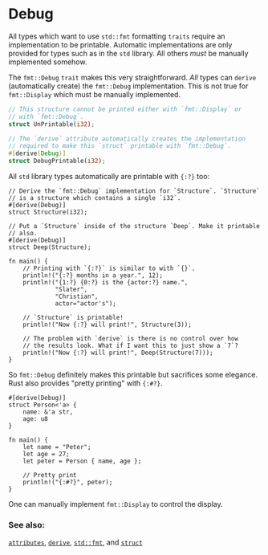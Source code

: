 # Debug

All types which want to use `std::fmt` formatting `traits` require an
implementation to be printable. Automatic implementations are only provided
for types such as in the `std` library. All others *must* be manually
implemented somehow.

The `fmt::Debug` `trait` makes this very straightforward. *All* types can
`derive` (automatically create) the `fmt::Debug` implementation. This is
not true for `fmt::Display` which must be manually implemented.

```rust
// This structure cannot be printed either with `fmt::Display` or
// with `fmt::Debug`.
struct UnPrintable(i32);

// The `derive` attribute automatically creates the implementation
// required to make this `struct` printable with `fmt::Debug`.
#[derive(Debug)]
struct DebugPrintable(i32);
```

All `std` library types automatically are printable with `{:?}` too:

```rust,editable
// Derive the `fmt::Debug` implementation for `Structure`. `Structure`
// is a structure which contains a single `i32`.
#[derive(Debug)]
struct Structure(i32);

// Put a `Structure` inside of the structure `Deep`. Make it printable
// also.
#[derive(Debug)]
struct Deep(Structure);

fn main() {
    // Printing with `{:?}` is similar to with `{}`.
    println!("{:?} months in a year.", 12);
    println!("{1:?} {0:?} is the {actor:?} name.",
             "Slater",
             "Christian",
             actor="actor's");

    // `Structure` is printable!
    println!("Now {:?} will print!", Structure(3));
    
    // The problem with `derive` is there is no control over how
    // the results look. What if I want this to just show a `7`?
    println!("Now {:?} will print!", Deep(Structure(7)));
}
```

So `fmt::Debug` definitely makes this printable but sacrifices some
elegance. Rust also provides "pretty printing" with `{:#?}`.

```rust,editable
#[derive(Debug)]
struct Person<'a> {
    name: &'a str,
    age: u8
}

fn main() {
    let name = "Peter";
    let age = 27;
    let peter = Person { name, age };

    // Pretty print
    println!("{:#?}", peter);
}
```

One can manually implement `fmt::Display` to control the display.

### See also:

[`attributes`][attributes], [`derive`][derive], [`std::fmt`][fmt],
and [`struct`][structs]

[attributes]: https://doc.rust-lang.org/reference/attributes.html
[derive]: ../../trait/derive.md
[fmt]: https://doc.rust-lang.org/std/fmt/
[structs]: ../../custom_types/structs.md

